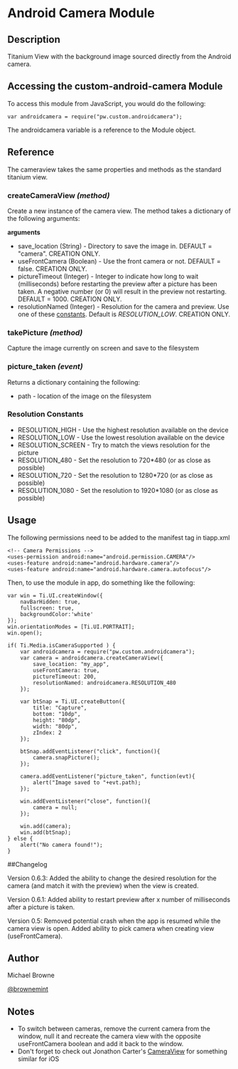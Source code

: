 # Android Camera Module

## Description

Titanium View with the background image sourced directly from the Android camera.

## Accessing the custom-android-camera Module

To access this module from JavaScript, you would do the following:

	var androidcamera = require("pw.custom.androidcamera");

The androidcamera variable is a reference to the Module object.	

## Reference

The cameraview takes the same properties and methods as the standard titanium view.

### createCameraView _(method)_

Create a new instance of the camera view. The method takes a dictionary of the following arguments: 

**arguments** 
 
+ save_location (String) - Directory to save the image in. DEFAULT = "camera". CREATION ONLY.
+ useFrontCamera (Boolean) - Use the front camera or not. DEFAULT = false. CREATION ONLY.
+ pictureTimeout (Integer) - Integer to indicate how long to wait (milliseconds) before restarting the preview after a picture has been taken. A negative number (or 0) will result in the preview not restarting. DEFAULT = 1000. CREATION ONLY.
+ resolutionNamed (Integer) - Resolution for the camera and preview. Use one of these [constants](#res_constants). Default is _RESOLUTION_LOW_. CREATION ONLY.

### takePicture _(method)_

Capture the image currently on screen and save to the filesystem

### picture_taken _(event)_

Returns a dictionary containing the following:

+ path - location of the image on the filesystem

### <a name="res_constants"></a>Resolution Constants

+ RESOLUTION_HIGH - Use the highest resolution available on the device
+ RESOLUTION_LOW - Use the lowest resolution available on the device
+ RESOLUTION_SCREEN - Try to match the views resolution for the picture
+ RESOLUTION_480 - Set the resolution to 720*480 (or as close as possible)
+ RESOLUTION_720 - Set the resolution to 1280*720 (or as close as possible)
+ RESOLUTION_1080 - Set the resolution to 1920*1080 (or as close as possible)

## Usage

The following permissions need to be added to the manifest tag in tiapp.xml

	<!-- Camera Permissions -->
    <uses-permission android:name="android.permission.CAMERA"/>
    <uses-feature android:name="android.hardware.camera"/>
    <uses-feature android:name="android.hardware.camera.autofocus"/>

Then, to use the module in app, do something like the following:
	
	var win = Ti.UI.createWindow({
		navBarHidden: true,
		fullscreen: true,
		backgroundColor:'white'
	});
	win.orientationModes = [Ti.UI.PORTRAIT];
	win.open();
	
	if( Ti.Media.isCameraSupported ) {
		var androidcamera = require("pw.custom.androidcamera");
		var camera = androidcamera.createCameraView({
			save_location: "my_app",
			useFrontCamera: true,
			pictureTimeout: 200,
			resolutionNamed: androidcamera.RESOLUTION_480
		});
		
		var btSnap = Ti.UI.createButton({
			title: "Capture",
			bottom: "10dp",
			height: "80dp",
			width: "80dp",
			zIndex: 2
		});
	
		btSnap.addEventListener("click", function(){
			camera.snapPicture();
		});
	
		camera.addEventListener("picture_taken", function(evt){
			alert("Image saved to "+evt.path);
		});
	
		win.addEventListener("close", function(){
			camera = null;
		});
	
		win.add(camera);
		win.add(btSnap);
	} else {
		alert("No camera found!");
	}

##Changelog

Version 0.6.3:
Added the ability to change the desired resolution for the camera (and match it with the preview) when the view is created.

Version 0.6.1:
Added ability to restart preview after x number of milliseconds after a picture is taken.

Version 0.5:
Removed potential crash when the app is resumed while the camera view is open.
Added ability to pick camera when creating view (useFrontCamera).

## Author

Michael Browne

[@brownemint](http://www.twitter.com/brownemint)

## Notes

+ To switch between cameras, remove the current camera from the window, null it and recreate the camera view with the opposite useFrontCamera boolean and add it back to the window.
+ Don't forget to check out Jonathon Carter's [CameraView](https://github.com/jonathanrcarter/CameraView) for something similar for iOS